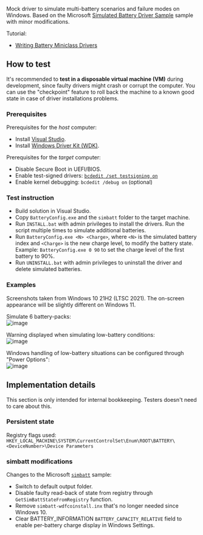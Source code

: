 Mock driver to simulate multi-battery scenarios and failure modes on Windows. Based on the Microsoft [Simulated Battery Driver Sample](https://github.com/microsoft/Windows-driver-samples/tree/main/simbatt) sample with minor modifications.

Tutorial:
* [Writing Battery Miniclass Drivers](https://learn.microsoft.com/en-us/windows-hardware/drivers/battery/writing-battery-miniclass-drivers)

## How to test
It's recommended to **test in a disposable virtual machine (VM)** during development, since faulty drivers might crash or corrupt the computer. You can use the "checkpoint" feature to roll back the machine to a known good state in case of driver installations problems.

### Prerequisites
Prerequisites for the _host_ computer:
* Install [Visual Studio](https://visualstudio.microsoft.com/).
* Install [Windows Driver Kit (WDK)](https://learn.microsoft.com/en-us/windows-hardware/drivers/download-the-wdk).

Prerequisites for the _target_ computer:
* Disable Secure Boot in UEFI/BIOS.
* Enable test-signed drivers: [`bcdedit /set testsigning on`](https://learn.microsoft.com/en-us/windows-hardware/drivers/install/the-testsigning-boot-configuration-option)
* Enable kernel debugging: `bcdedit /debug on` (optional)

### Test instruction
* Build solution in Visual Studio.
* Copy `BatteryConfig.exe` and the `simbatt` folder to the target machine.
* Run `INSTALL.bat` with admin privileges to install the drivers. Run the script multiple times to simulate additional batteries.
* Run `BatteryConfig.exe <N> <Charge>`, where `<N>` is the simulated battery index and `<Charge>` is the new charge level, to modify the battery state. Example: `BatteryConfig.exe 0 90` to set the charge level of the first battery to 90%.
* Run `UNINSTALL.bat` with admin privileges to uninstall the driver and delete simulated batteries.

### Examples
Screenshots taken from Windows 10 21H2 (LTSC 2021). The on-screen appearance will be slightly different on Windows 11.

Simulate 6 battery-packs:  
![image](https://github.com/forderud/BatterySimulator/assets/2671400/fce5172f-8125-495b-ab06-864e079c19c7)

Warning displayed when simulating low-battery conditions:  
![image](https://github.com/forderud/BatterySimulator/assets/2671400/80707d03-8ffc-4209-bfff-8bfaa1c4181c)

Windows handling of low-battery situations can be configured through "Power Options":  
![image](https://github.com/forderud/BatterySimulator/assets/2671400/c98a64a4-1c29-43d8-9376-3feca6ce1130)

## Implementation details
This section is only intended for internal bookkeeping. Testers doesn't need to care about this.

### Persistent state
Registry flags used: `HKEY_LOCAL_MACHINE\SYSTEM\CurrentControlSet\Enum\ROOT\BATTERY\<DeviceNumber>\Device Parameters`

### simbatt modifications
Changes to the Microsoft [`simbatt`](https://github.com/microsoft/Windows-driver-samples/tree/main/simbatt) sample:
* Switch to default output folder.
* Disable faulty read-back of state from registry through `GetSimBattStateFromRegistry` function.
* Remove `simbatt-wdfcoinstall.inx` that's no longer needed since Windows 10.
* Clear BATTERY_INFORMATION `BATTERY_CAPACITY_RELATIVE` field to enable per-battery charge display in Windows Settings.
